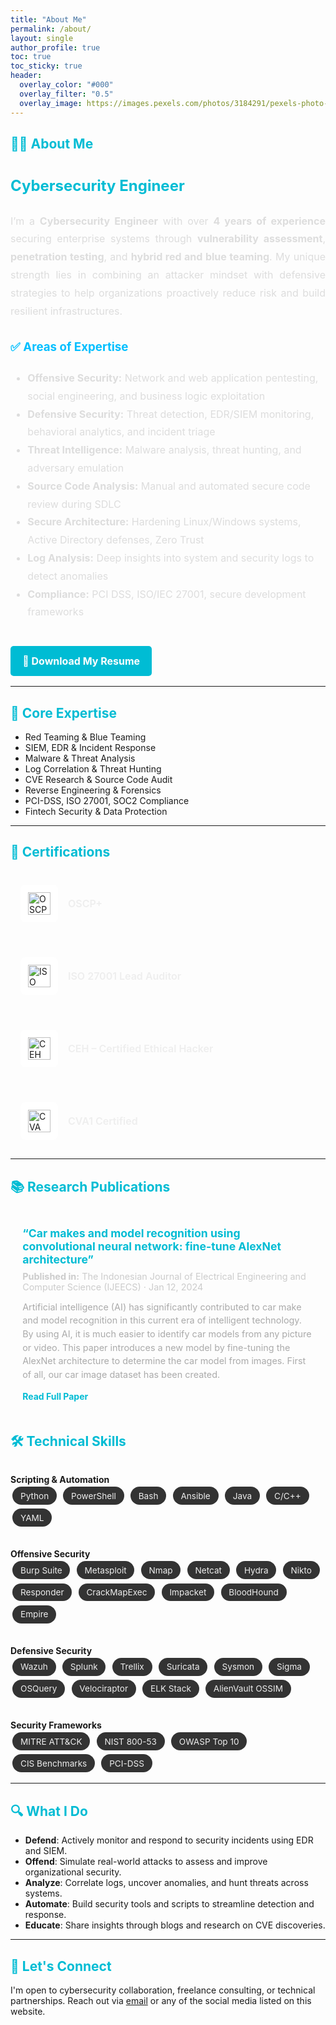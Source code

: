 ```yaml
---
title: "About Me"
permalink: /about/
layout: single
author_profile: true
toc: true
toc_sticky: true
header:
  overlay_color: "#000"
  overlay_filter: "0.5"
  overlay_image: https://images.pexels.com/photos/3184291/pexels-photo-3184291.jpeg
---
```


<style>
  h2 {
    color: #00bcd4 !important;
  }
  .skills-grid {
    display: grid;
    grid-template-columns: repeat(auto-fit, minmax(250px, 1fr));
    grid-gap: 2rem;
    margin-top: 2rem;
  }
  .skill-tag {
    background-color: #333;
    color: #eee;
    padding: 0.4rem 0.8rem;
    margin: 0.2rem;
    border-radius: 1.5rem;
    font-size: 0.85rem;
    display: inline-block;
  }
  .resume-button {
    display: inline-block;
    margin-top: 1.5rem;
    padding: 0.6rem 1.2rem;
    background-color: #00bcd4;
    color: white;
    border-radius: 5px;
    text-decoration: none;
    font-weight: bold;
    transition: background-color 0.3s ease;
  }
  .resume-button:hover {
    background-color: #0097a7;
  }
  .certifications-container {
    display: grid;
    grid-template-columns: repeat(auto-fit, minmax(280px, 1fr));
    gap: 1.5rem;
    margin-top: 1.5rem;
  }

  .cert-card {
    display: flex;
    align-items: center;
    gap: 1rem;
    background: rgba(255, 255, 255, 0.05);
    padding: 1rem;
    border-radius: 10px;
    transition: all 0.3s ease-in-out;
    box-shadow: 0 0 0 transparent;
  }

  .cert-card:hover {
    transform: scale(1.02);
    background: rgba(0, 191, 255, 0.1);
    box-shadow: 0 0 10px rgba(0, 191, 255, 0.2);
  }

  .cert-logo {
    width: 48px;
    height: 48px;
    background: white;
    border-radius: 8px;
    padding: 6px;
    display: flex;
    justify-content: center;
    align-items: center;
  }

  .cert-name {
    font-size: 1rem;
    font-weight: 600;
    color: #eee;
  }

  @media (max-width: 500px) {
    .cert-card {
      flex-direction: column;
      align-items: flex-start;
    }

    .cert-logo {
      margin-bottom: 0.5rem;
    }
  }

  .publication-container {
  display: grid;
  grid-template-columns: repeat(auto-fit, minmax(320px, 1fr));
  gap: 1.5rem;
  margin-top: 1.5rem;
}

.pub-card {
  background: rgba(255, 255, 255, 0.05);
  padding: 1.2rem;
  border-radius: 10px;
  color: #ccc;
  transition: transform 0.3s ease, background-color 0.3s ease;
  box-shadow: 0 0 0 transparent;
}

.pub-card:hover {
  background-color: rgba(0, 191, 255, 0.1);
  transform: scale(1.02);
  box-shadow: 0 0 10px rgba(0, 191, 255, 0.2);
}

.pub-title {
  font-size: 1.1rem;
  font-weight: bold;
  color: #00bcd4;
  margin-bottom: 0.5rem;
}

.pub-meta {
  font-size: 0.9rem;
  margin-bottom: 0.8rem;
}

.pub-abstract {
  font-size: 0.9rem;
  margin-bottom: 1rem;
  color: #aaa;
  line-height: 1.5;
}

.pub-link a {
  color: #00bcd4;
  font-weight: bold;
  text-decoration: none;
}

.pub-link a:hover {
  text-decoration: underline;
}
</style>

## 👨‍💻 About Me

<div style="color: #ddd; line-height: 1.8; font-size: 1.0rem;">

<h2 style="color:#00bfff;">Cybersecurity Engineer</h2>

<p style="text-align: justify;">
  I’m a <strong>Cybersecurity Engineer</strong> with over <strong>4 years of experience</strong> securing enterprise systems through <strong>vulnerability assessment</strong>, <strong>penetration testing</strong>, and <strong>hybrid red and blue teaming</strong>. My unique strength lies in combining an attacker mindset with defensive strategies to help organizations proactively reduce risk and build resilient infrastructures.
</p>


<h3 style="color:#00bfff;">✅ Areas of Expertise</h3>

<ul>
  <li><strong>Offensive Security:</strong> Network and web application pentesting, social engineering, and business logic exploitation</li>
  <li><strong>Defensive Security:</strong> Threat detection, EDR/SIEM monitoring, behavioral analytics, and incident triage</li>
  <li><strong>Threat Intelligence:</strong> Malware analysis, threat hunting, and adversary emulation</li>
  <li><strong>Source Code Analysis:</strong> Manual and automated secure code review during SDLC</li>
  <li><strong>Secure Architecture:</strong> Hardening Linux/Windows systems, Active Directory defenses, Zero Trust</li>
  <li><strong>Log Analysis:</strong> Deep insights into system and security logs to detect anomalies</li>
  <li><strong>Compliance:</strong> PCI DSS, ISO/IEC 27001, secure development frameworks</li>
</ul>

<a href="{{ '/assets/images/author/Raju_Talukder_CV.pdf' | relative_url }}" class="resume-button" download>📄 Download My Resume</a>

</div>

---

## 🔧 Core Expertise

<ul>
  <li>Red Teaming & Blue Teaming</li>
  <li>SIEM, EDR & Incident Response</li>
  <li>Malware & Threat Analysis</li>
  <li>Log Correlation & Threat Hunting</li>
  <li>CVE Research & Source Code Audit</li>
  <li>Reverse Engineering & Forensics</li>
  <li>PCI-DSS, ISO 27001, SOC2 Compliance</li>
  <li>Fintech Security & Data Protection</li>
</ul>

---

## 📜 Certifications

<div class="certifications-container">
  <div class="cert-card">
    <div class="cert-logo">
      <img src="{{ '/assets/images/certification/oscp.png' | relative_url }}" alt="OSCP" width="36" height="36">
    </div>
    <div class="cert-name">OSCP+</div>
  </div>

  <div class="cert-card">
    <div class="cert-logo">
      <img src="{{ '/assets/images/certification/la.png' | relative_url }}" alt="ISO LA" width="36" height="36">
    </div>
    <div class="cert-name">ISO 27001 Lead Auditor</div>
  </div>

  <div class="cert-card">
    <div class="cert-logo">
      <img src="{{ '/assets/images/certification/ceh.png' | relative_url }}" alt="CEH" width="36" height="36">
    </div>
    <div class="cert-name">CEH – Certified Ethical Hacker</div>
  </div>

  <div class="cert-card">
    <div class="cert-logo">
      <img src="{{ '/assets/images/certification/cva.png' | relative_url }}" alt="CVA" width="36" height="36">
    </div>
    <div class="cert-name">CVA1 Certified</div>
  </div>
</div>

---

## 📚 Research Publications

<div class="publication-container">

  <div class="pub-card">
    <div class="pub-title">
      “Car makes and model recognition using convolutional neural network: fine-tune AlexNet architecture”
    </div>
    <div class="pub-meta">
      <strong>Published in:</strong> The Indonesian Journal of Electrical Engineering and Computer Science (IJEECS) · Jan 12, 2024
    </div>
    <div class="pub-abstract">
      Artificial intelligence (AI) has significantly contributed to car make and model recognition in this current era of intelligent technology. By using AI, it is much easier to identify car models from any picture or video. This paper introduces a new model by fine-tuning the AlexNet architecture to determine the car model from images. First of all, our car image dataset has been created. 
    </div>
    <div class="pub-link">
      <a href="https://www.researchgate.net/publication/377340576_Car_make_and_model_recognition_using_convolutional_neural_network_fine-tune_AlexNet_architecture" target="_blank">Read Full Paper</a>
    </div>
  </div>

</div>

## 🛠️ Technical Skills

<div class="skills-grid">
<!-- Scripting & Automation -->
<div>
  <strong>Scripting & Automation</strong><br/>
  <span class="skill-tag">Python</span>
  <span class="skill-tag">PowerShell</span>
  <span class="skill-tag">Bash</span>
  <span class="skill-tag">Ansible</span>
  <span class="skill-tag">Java</span>
  <span class="skill-tag">C/C++</span>
  <span class="skill-tag">YAML</span>
</div>
<!-- Offensive Security -->
<div>
  <strong>Offensive Security</strong><br/>
  <span class="skill-tag">Burp Suite</span>
  <span class="skill-tag">Metasploit</span>
  <span class="skill-tag">Nmap</span>
  <span class="skill-tag">Netcat</span>
  <span class="skill-tag">Hydra</span>
  <span class="skill-tag">Nikto</span>
  <span class="skill-tag">Responder</span>
  <span class="skill-tag">CrackMapExec</span>
  <span class="skill-tag">Impacket</span>
  <span class="skill-tag">BloodHound</span>
  <span class="skill-tag">Empire</span>
</div>
<!-- Defensive Security -->
<div>
  <strong>Defensive Security</strong><br/>
  <span class="skill-tag">Wazuh</span>
  <span class="skill-tag">Splunk</span>
  <span class="skill-tag">Trellix</span>
  <span class="skill-tag">Suricata</span>
  <span class="skill-tag">Sysmon</span>
  <span class="skill-tag">Sigma</span>
  <span class="skill-tag">OSQuery</span>
  <span class="skill-tag">Velociraptor</span>
  <span class="skill-tag">ELK Stack</span>
  <span class="skill-tag">AlienVault OSSIM</span>
</div>
<!-- Security Frameworks -->
<div>
  <strong>Security Frameworks</strong><br/>
  <span class="skill-tag">MITRE ATT&CK</span>
  <span class="skill-tag">NIST 800-53</span>
  <span class="skill-tag">OWASP Top 10</span>
  <span class="skill-tag">CIS Benchmarks</span>
  <span class="skill-tag">PCI-DSS</span>
</div>

</div>

---

## 🔍 What I Do

- **Defend**: Actively monitor and respond to security incidents using EDR and SIEM.  
- **Offend**: Simulate real-world attacks to assess and improve organizational security.  
- **Analyze**: Correlate logs, uncover anomalies, and hunt threats across systems.  
- **Automate**: Build security tools and scripts to streamline detection and response.  
- **Educate**: Share insights through blogs and research on CVE discoveries.

---

## 💬 Let's Connect

I'm open to cybersecurity collaboration, freelance consulting, or technical partnerships. Reach out via 
<a href="javascript:void(0);" onclick="document.getElementById('email').style.display='inline'; this.style.display='none';">email</a> 
or any of the social media listed on this website.

<span id="email" style="display:none;">
  <a href="mailto:rajutalukder70@gmail.com">rajutalukder70@gmail.com</a>
</span>


